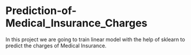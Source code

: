 # Prediction-of-Medical_Insurance_Charges
In this project we are going to train linear model with the help of sklearn to predict the charges of Medical Insurance.
